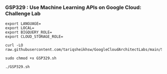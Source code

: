 ### GSP329 :  Use Machine Learning APIs on Google Cloud: Challenge Lab 

```
export LANGUAGE=
export LOCAL=
export BIGQUERY_ROLE=
export CLOUD_STORAGE_ROLE=
```

```
curl -LO raw.githubusercontent.com/tariqsheikhsw/GoogleCloudArchitectLabs/main/Solutions/GSP329.sh

sudo chmod +x GSP329.sh

./GSP329.sh
```
